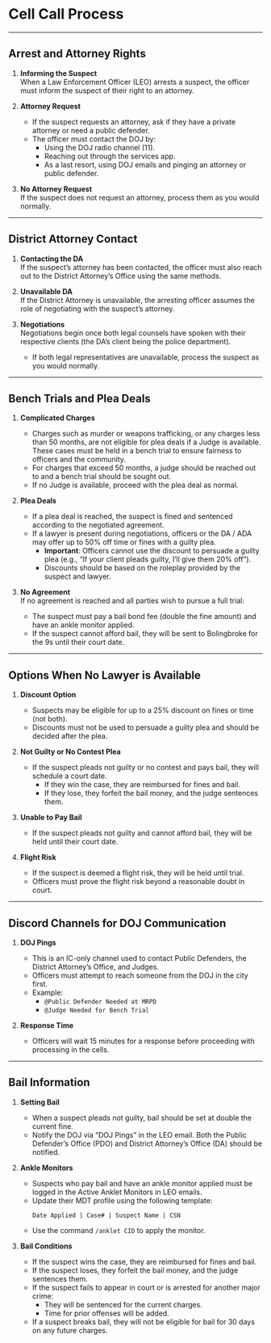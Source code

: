 # Cell Call Process

---

## Arrest and Attorney Rights

1. **Informing the Suspect**  
   When a Law Enforcement Officer (LEO) arrests a suspect, the officer must inform the suspect of their right to an attorney.  

2. **Attorney Request**  
   - If the suspect requests an attorney, ask if they have a private attorney or need a public defender.  
   - The officer must contact the DOJ by:  
     - Using the DOJ radio channel (11).  
     - Reaching out through the services app.  
     - As a last resort, using DOJ emails and pinging an attorney or public defender.  

3. **No Attorney Request**  
   If the suspect does not request an attorney, process them as you would normally.

---

## District Attorney Contact

1. **Contacting the DA**  
   If the suspect’s attorney has been contacted, the officer must also reach out to the District Attorney’s Office using the same methods.  

2. **Unavailable DA**  
   If the District Attorney is unavailable, the arresting officer assumes the role of negotiating with the suspect’s attorney.  

3. **Negotiations**  
   Negotiations begin once both legal counsels have spoken with their respective clients (the DA’s client being the police department).  
   - If both legal representatives are unavailable, process the suspect as you would normally.

---

## Bench Trials and Plea Deals

1. **Complicated Charges**  
   - Charges such as murder or weapons trafficking, or any charges less than 50 months, are not eligible for plea deals if a Judge is available. These cases must be held in a bench trial to ensure fairness to officers and the community.
   - For charges that exceed 50 months, a judge should be reached out to and a bench trial should be sought out.
   - If no Judge is available, proceed with the plea deal as normal.

2. **Plea Deals**  
   - If a plea deal is reached, the suspect is fined and sentenced according to the negotiated agreement.  
   - If a lawyer is present during negotiations, officers or the DA / ADA may offer up to 50% off time or fines with a guilty plea.  
     - **Important**: Officers cannot use the discount to persuade a guilty plea (e.g., “If your client pleads guilty, I’ll give them 20% off”).  
     - Discounts should be based on the roleplay provided by the suspect and lawyer.  

3. **No Agreement**  
   If no agreement is reached and all parties wish to pursue a full trial:  
   - The suspect must pay a bail bond fee (double the fine amount) and have an ankle monitor applied.  
   - If the suspect cannot afford bail, they will be sent to Bolingbroke for the 9s until their court date.

---

## Options When No Lawyer is Available

1. **Discount Option**  
   - Suspects may be eligible for up to a 25% discount on fines or time (not both).  
   - Discounts must not be used to persuade a guilty plea and should be decided after the plea.  

2. **Not Guilty or No Contest Plea**  
   - If the suspect pleads not guilty or no contest and pays bail, they will schedule a court date.  
     - If they win the case, they are reimbursed for fines and bail.  
     - If they lose, they forfeit the bail money, and the judge sentences them.  

3. **Unable to Pay Bail**  
   - If the suspect pleads not guilty and cannot afford bail, they will be held until their court date.  

4. **Flight Risk**  
   - If the suspect is deemed a flight risk, they will be held until trial.  
   - Officers must prove the flight risk beyond a reasonable doubt in court.

---

## Discord Channels for DOJ Communication

1. **DOJ Pings**  
   - This is an IC-only channel used to contact Public Defenders, the District Attorney’s Office, and Judges.  
   - Officers must attempt to reach someone from the DOJ in the city first.  
   - Example:  
     - `@Public Defender Needed at MRPD`  
     - `@Judge Needed for Bench Trial`  

2. **Response Time**  
   - Officers will wait 15 minutes for a response before proceeding with processing in the cells.

---

## Bail Information

1. **Setting Bail**  
   - When a suspect pleads not guilty, bail should be set at double the current fine.  
   - Notify the DOJ via “DOJ Pings” in the LEO email. Both the Public Defender’s Office (PDO) and District Attorney’s Office (DA) should be notified.  

2. **Ankle Monitors**  
   - Suspects who pay bail and have an ankle monitor applied must be logged in the Active Anklet Monitors in LEO emails.  
   - Update their MDT profile using the following template:  
     ```
     Date Applied | Case# | Suspect Name | CSN
     ```
   - Use the command `/anklet CID` to apply the monitor.

3. **Bail Conditions**  
   - If the suspect wins the case, they are reimbursed for fines and bail.  
   - If the suspect loses, they forfeit the bail money, and the judge sentences them.  
   - If the suspect fails to appear in court or is arrested for another major crime:  
     - They will be sentenced for the current charges.  
     - Time for prior offenses will be added.  
   - If a suspect breaks bail, they will not be eligible for bail for 30 days on any future charges.